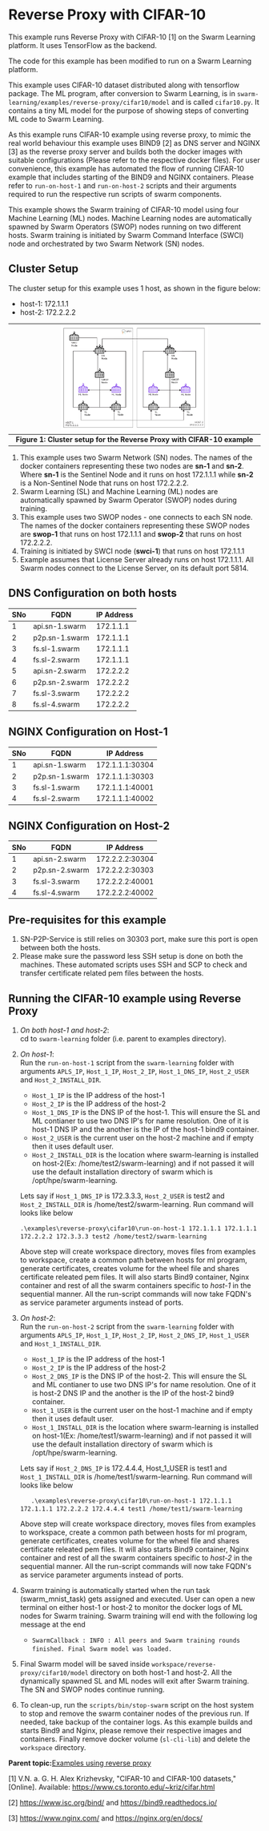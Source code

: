 Reverse Proxy with CIFAR-10
========

This example runs Reverse Proxy with CIFAR-10 [1] on the Swarm Learning platform. It uses TensorFlow as the backend.

The code for this example has been modified to run on a Swarm Learning platform.

This example uses CIFAR-10 dataset distributed along with tensorflow package. The ML program, after conversion to Swarm Learning, is in `swarm-learning/examples/reverse-proxy/cifar10/model` and is called `cifar10.py`. It contains a tiny ML model for the purpose of showing steps of converting ML code to Swarm Learning. 

As this example runs CIFAR-10 example using reverse proxy, to mimic the real world behaviour this example uses BIND9 [2] as DNS server and NGINX [3] as the reverse proxy server and builds both the  docker images with suitable configurations (Please refer to the respective docker files). For user convenience, this example has automated the flow of running CIFAR-10 example that includes starting of the BIND9 and NGINX containers. Please refer to `run-on-host-1` and `run-on-host-2` scripts and their arguments required to run the respective run scripts of swarm components.

This example shows the Swarm training of CIFAR-10 model using four Machine Learning (ML) nodes. Machine Learning nodes are automatically spawned by Swarm Operators (SWOP) nodes running on two different hosts. Swarm training is initiated by Swarm Command Interface (SWCI) node and orchestrated by two Swarm Network (SN) nodes.

## Cluster Setup

The cluster setup for this example uses 1 host, as shown in the figure below:  
- host-1: 172.1.1.1
- host-2: 172.2.2.2  

|<img width="60%" height="50%" src="/docs/User/GUID-DC68E962-E2A0-47C5-9345-0A7448C42AD6-high.png">|
|:--:|
|<b>Figure 1: Cluster setup for the Reverse Proxy with CIFAR-10 example</b>|

1. This example uses two Swarm Network (SN) nodes. The names of the docker containers representing these two nodes are **sn-1** and **sn-2**. Where **sn-1** is the Sentinel Node and it runs on host 172.1.1.1 while **sn-2** is a Non-Sentinel Node that runs on host 172.2.2.2.
2. Swarm Learning (SL) and Machine Learning (ML) nodes are automatically spawned by Swarm Operator (SWOP) nodes during training.
3. This example uses two SWOP nodes - one connects to each SN node. The names of the docker containers representing these SWOP nodes are **swop-1** that runs on host 172.1.1.1 and **swop-2** that runs on host 172.2.2.2.
4. Training is initiated by SWCI node (**swci-1**) that runs on host 172.1.1.1
5. Example assumes that License Server already runs on host 172.1.1.1. All Swarm nodes connect to the License Server, on its default port 5814.


## DNS Configuration on both hosts
SNo | FQDN | IP Address |
--- | --- | --- | 
1 | api.sn-1.swarm | 172.1.1.1 | 
2 | p2p.sn-1.swarm | 172.1.1.1 | 
3 | fs.sl-1.swarm | 172.1.1.1 | 
4 | fs.sl-2.swarm | 172.1.1.1 | 
5 | api.sn-2.swarm | 172.2.2.2 | 
6 | p2p.sn-2.swarm | 172.2.2.2 | 
7 | fs.sl-3.swarm | 172.2.2.2 | 
8 | fs.sl-4.swarm | 172.2.2.2 | 

## NGINX Configuration on Host-1
SNo | FQDN | IP Address |
--- | --- | --- | 
1 | api.sn-1.swarm | 172.1.1.1:30304 | 
2 | p2p.sn-1.swarm | 172.1.1.1:30303 | 
3 | fs.sl-1.swarm | 172.1.1.1:40001 | 
4 | fs.sl-2.swarm | 172.1.1.1:40002 | 

## NGINX Configuration on Host-2
SNo | FQDN | IP Address |
--- | --- | --- | 
1 | api.sn-2.swarm | 172.2.2.2:30304 | 
2 | p2p.sn-2.swarm | 172.2.2.2:30303 | 
3 | fs.sl-3.swarm | 172.2.2.2:40001 | 
4 | fs.sl-4.swarm | 172.2.2.2:40002 | 

## Pre-requisites for this example
1. SN-P2P-Service is still relies on 30303 port, make sure this port is open between both the hosts.
2. Please make sure the password less SSH setup is done on both the machines. These automated scripts uses SSH and SCP to check and transfer certificate related pem files between the hosts.

## Running the CIFAR-10 example using Reverse Proxy

1. *On both host-1 and host-2*:</br>
   cd to `swarm-learning` folder (i.e. parent to examples directory).
   
2. *On host-1*:</br>
   Run the `run-on-host-1` script  from the `swarm-learning` folder with arguments `APLS_IP`, `Host_1_IP`, `Host_2_IP`, `Host_1_DNS_IP`, `Host_2_USER` and `Host_2_INSTALL_DIR`.
   - `Host_1_IP` is the IP address of the host-1
   - `Host_2_IP` is the IP address of the host-2
   - `Host_1_DNS_IP` is the DNS IP of the host-1. This will ensure the SL and ML contianer to use two DNS IP's for name resolution. One of it is host-1 DNS IP and the another is the IP of the host-1 bind9 container. 
   - `Host_2_USER` is the current user on the host-2 machine and if empty then it uses default user. 
   - `Host_2_INSTALL_DIR` is the location where swarm-learning is installed on host-2(Ex: /home/test2/swarm-learning) and if not passed it will use the default installation directory of swarm which is /opt/hpe/swarm-learning. 
   
   Lets say if `Host_1_DNS_IP` is 172.3.3.3, `Host_2_USER` is test2 and `Host_2_INSTALL_DIR` is /home/test2/swarm-learning.  Run command will looks like below 
   ```
   .\examples\reverse-proxy\cifar10\run-on-host-1 172.1.1.1 172.1.1.1 172.2.2.2 172.3.3.3 test2 /home/test2/swarm-learning
   ```
   Above step will create workspace directory, moves files from examples to workspace, create a common path between hosts for ml program, generate certificates, creates volume for the wheel file and shares certificate releated pem files. It will also starts Bind9 container, Nginx container and rest of all the swarm containers specific to *host-1* in the sequential manner. All the run-script commands will now take FQDN's as service parameter arguments instead of ports. 
   
3. *On host-2*:</br>
   Run the `run-on-host-2` script  from the `swarm-learning` folder with arguments `APLS_IP`, `Host_1_IP`, `Host_2_IP`, `Host_2_DNS_IP`, `Host_1_USER` and `Host_1_INSTALL_DIR`.
   - `Host_1_IP` is the IP address of the host-1
   - `Host_2_IP` is the IP address of the host-2
   - `Host_2_DNS_IP` is the DNS IP of the host-2. This will ensure the SL and ML contianer to use two DNS IP's for name resolution. One of it is host-2 DNS IP and the another is the IP of the host-2 bind9 container. 
   - `Host_1_USER` is the current user on the host-1 machine and if empty then it uses default user. 
   - `Host_1_INSTALL_DIR` is the location where swarm-learning is installed on host-1(Ex: /home/test1/swarm-learning) and if not passed it will use the default installation directory of swarm which is /opt/hpe/swarm-learning. 
   
   Lets say if `Host_2_DNS_IP` is 172.4.4.4, Host_1_USER is test1 and `Host_1_INSTALL_DIR` is /home/test1/swarm-learning. Run command will looks like below 
      
   ```
      .\examples\reverse-proxy\cifar10\run-on-host-1 172.1.1.1 172.1.1.1 172.2.2.2 172.4.4.4 test1 /home/test1/swarm-learning
   ```
      Above step will create workspace directory, moves files from examples to workspace, create a common path between hosts for ml program, generate certificates, creates volume for the wheel file and shares certificate releated pem files. It will also starts Bind9 container, Nginx container and rest of all the swarm containers specific to *host-2* in the sequential manner. All the run-script commands will now take FQDN's as service parameter arguments instead of ports. 
      
4. Swarm training is automatically started when the run task (swarm_mnist_task) gets assigned and executed. User can open a new terminal on either host-1 or host-2 to monitor the docker logs of ML nodes for Swarm training. Swarm training will end with the following log message at the end
    - `SwarmCallback : INFO : All peers and Swarm training rounds finished. Final Swarm model was loaded.`  

5. Final Swarm model will be saved inside `workspace/reverse-proxy/cifar10/model` directory on both host-1 and host-2. All the dynamically spawned SL and ML nodes will exit after Swarm training. The SN and SWOP nodes continue running.

6. To clean-up, run the `scripts/bin/stop-swarm` script on the host system to stop and remove the swarm container nodes of the previous run. If needed, take backup of the container logs. As this example builds and starts Bind9 and Nginx, please remove their respective images and containers. Finally remove docker volume (`sl-cli-lib`) and delete the `workspace` directory.
        

**Parent topic:**[Examples using reverse proxy](../README.md)

[1] V.N. a. G. H. Alex Krizhevsky, "CIFAR-10 and CIFAR-100 datasets," [Online]. Available: https://www.cs.toronto.edu/~kriz/cifar.html

[2] https://www.isc.org/bind/ and https://bind9.readthedocs.io/

[3] https://www.nginx.com/ and https://nginx.org/en/docs/

